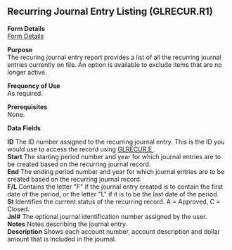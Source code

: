 ##  Recurring Journal Entry Listing (GLRECUR.R1)

<PageHeader />

**Form Details**  
[ Form Details ](GLRECUR-R1-1/README.md)   

**Purpose**  
The recuring journal entry report provides a list of all the recurring journal
entries currently on file. An option is available to exclude items that are no
longer active.

**Frequency of Use**  
As required.

**Prerequisites**  
None.

**Data Fields**

**ID** The ID number assigned to the recurring journal entry. This is the ID you would use to access the record using [ GLRECUR.E ](../../GL-ENTRY/GLRECUR-E/README.md) .   
**Start** The starting period number and year for which journal entries are to
be created based on the recurring journal record.  
**End** The ending period number and year for which journal entries are to be
created based on the recurring journal record.  
**F/L** Contains the letter "F" if the journal entry created is to contain the
first date of the period, or the letter "L" if it is to be the last date of
the period.  
**St** Identifies the current status of the recurring record. A = Approved, C
= Closed.  
**Jnl#** The optional journal identification number assigned by the user.  
**Notes** Notes describing the journal entry.  
**Description** Shows each account number, account description and dollar
amount that is included in the journal.  
  
<badge text= "Version 8.10.57" vertical="middle" />

<PageFooter />